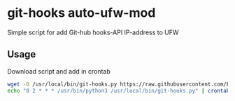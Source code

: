 # git-hooks auto-ufw-mod
Simple script for add Git-hub hooks-API IP-address  to UFW
## Usage
Download script and add in crontab
```bash
wget -O /usr/local/bin/git-hooks.py https://raw.githubusercontent.com/FarSetV/git-hooks/master/git-hooks.py
echo "0 2 * * * /usr/bin/python3 /usr/local/bin/git-hooks.py" | crontab -
```

